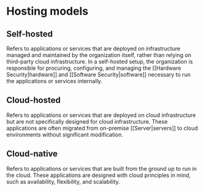 

# Hosting models

## Self-hosted

Refers to applications or services that are deployed on infrastructure managed and maintained by the organization itself, rather than relying on third-party cloud infrastructure. In a self-hosted setup, the organization is responsible for procuring, configuring, and managing the [[Hardware Security|hardware]] and [[Software Security|software]] necessary to run the applications or services internally.

## Cloud-hosted

Refers to applications or services that are deployed on cloud infrastructure but are not specifically designed for cloud infrastructure. These applications are often migrated from on-premise [[Server|servers]] to cloud environments without significant modification.

## Cloud-native

Refers to applications or services that are built from the ground up to run in the cloud. These applications are designed with cloud principles in mind, such as availability, flexibility, and scalability. 



